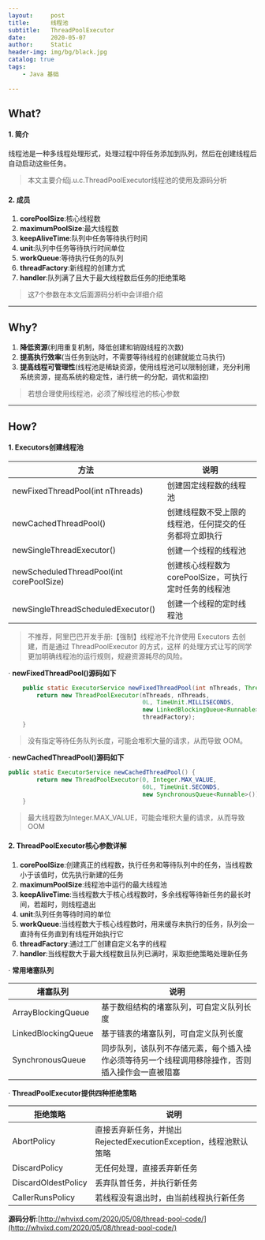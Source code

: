 ```yaml
---
layout:     post
title:      线程池
subtitle:   ThreadPoolExecutor
date:       2020-05-07
author:     Static
header-img: img/bg/black.jpg
catalog: true
tags:
    - Java 基础
    
---
```

## What?
#### 1. 简介
线程池是一种多线程处理形式，处理过程中将任务添加到队列，然后在创建线程后自动启动这些任务。

> 本文主要介绍j.u.c.ThreadPoolExecutor线程池的使用及源码分析

#### 2. 成员
1. **corePoolSize**:核心线程数
2. **maximumPoolSize**:最大线程数
3. **keepAliveTime**:队列中任务等待执行时间
4. **unit**:队列中任务等待执行时间单位
5. **workQueue**:等待执行任务的队列
6. **threadFactory**:新线程的创建方式
7. **handler**:队列满了且大于最大线程数后任务的拒绝策略

> 这7个参数在本文后面源码分析中会详细介绍

---

## Why?
1. **降低资源**(利用重复机制，降低创建和销毁线程的次数)
2. **提高执行效率**(当任务到达时，不需要等待线程的创建就能立马执行)
3. **提高线程可管理性**(线程池是稀缺资源，使用线程池可以限制创建，充分利用系统资源，提高系统的稳定性，进行统一的分配，调优和监控)

> 若想合理使用线程池，必须了解线程池的核心参数

---

## How?

#### 1. Executors创建线程池

方法 | 说明
---|---
newFixedThreadPool(int nThreads)|创建固定线程数的线程池
newCachedThreadPool()|创建线程数不受上限的线程池，任何提交的任务都将立即执行
newSingleThreadExecutor()|创建一个线程的线程池
newScheduledThreadPool(int corePoolSize)|创建核心线程数为corePoolSize，可执行定时任务的线程池
newSingleThreadScheduledExecutor()|创建一个线程的定时线程池

> 不推荐，阿里巴巴开发手册:【强制】线程池不允许使用 Executors 去创建，而是通过 ThreadPoolExecutor 的方式，这样
的处理方式让写的同学更加明确线程池的运行规则，规避资源耗尽的风险。

· **newFixedThreadPool()源码如下**

```java
    public static ExecutorService newFixedThreadPool(int nThreads, ThreadFactory threadFactory) {
        return new ThreadPoolExecutor(nThreads, nThreads,
                                      0L, TimeUnit.MILLISECONDS,
                                      new LinkedBlockingQueue<Runnable>(),
                                      threadFactory);
    }
```
> 没有指定等待任务队列长度，可能会堆积大量的请求，从而导致 OOM。

· **newCachedThreadPool()源码如下**

```java
public static ExecutorService newCachedThreadPool() {
        return new ThreadPoolExecutor(0, Integer.MAX_VALUE,
                                      60L, TimeUnit.SECONDS,
                                      new SynchronousQueue<Runnable>());
    }
```
> 最大线程数为Integer.MAX_VALUE，可能会堆积大量的请求，从而导致 OOM

#### 2. ThreadPoolExecutor核心参数详解
1. **corePoolSize**:创建真正的线程数，执行任务和等待队列中的任务，当线程数小于该值时，优先执行新建的任务
2. **maximumPoolSize**:线程池中运行的最大线程池
3. **keepAliveTime**:当线程数大于核心线程数时，多余线程等待新任务的最长时间，若超时，则线程退出
4. **unit**:队列任务等待时间的单位
5. **workQueue**:当线程数大于核心线程数时，用来缓存未执行的任务，队列会一直持有任务直到有线程开始执行它
6. **threadFactory**:通过工厂创建自定义名字的线程
7. **handler**:当线程数大于最大线程数且队列已满时，采取拒绝策略处理新任务

· **常用堵塞队列**

堵塞队列 | 说明
---|---
ArrayBlockingQueue|基于数组结构的堵塞队列，可自定义队列长度
LinkedBlockingQueue|基于链表的堵塞队列，可自定义队列长度
SynchronousQueue|同步队列，该队列不存储元素，每个插入操作必须等待另一个线程调用移除操作，否则插入操作会一直被阻塞

· **ThreadPoolExecutor提供四种拒绝策略**

拒绝策略 | 说明
---|---
AbortPolicy|直接丢弃新任务，并抛出 RejectedExecutionException，线程池默认策略
DiscardPolicy|无任何处理，直接丢弃新任务
DiscardOldestPolicy|丢弃队首任务，并执行新任务
CallerRunsPolicy|若线程没有退出时，由当前线程执行新任务

**源码分析**:[http://whvixd.com/2020/05/08/thread-pool-code/](http://whvixd.com/2020/05/08/thread-pool-code/)

